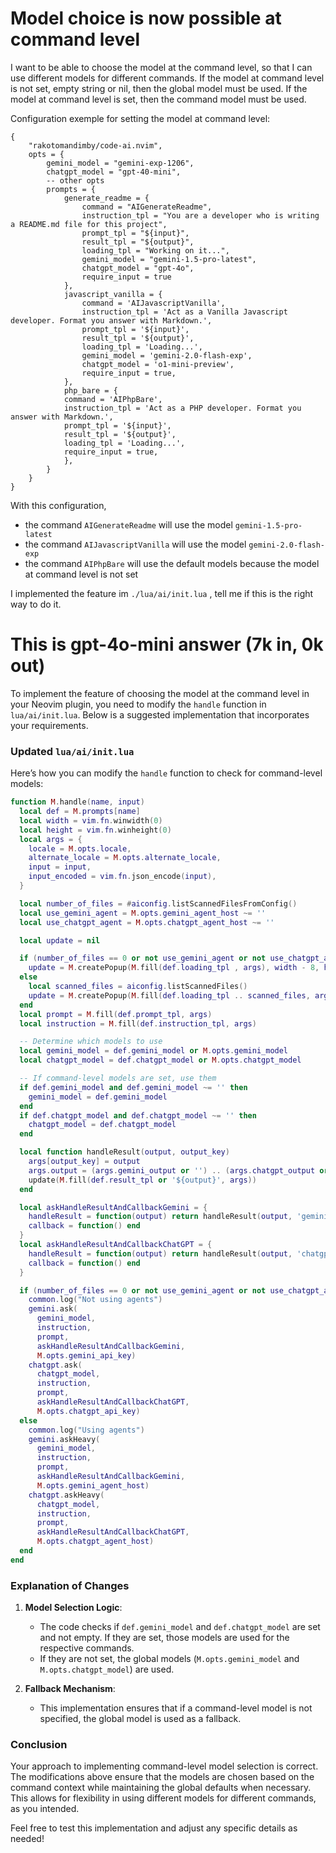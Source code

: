 # Model choice is now possible at command level

I want to be able to choose the model at the command level, so that I can use different models for different commands.
If the model at command level is not set, empty string or nil, then the global model must be used.
If the model at command level is set, then the command model must be used.

Configuration exemple for setting the model at command level:

```
{
    "rakotomandimby/code-ai.nvim",
    opts = {
        gemini_model = "gemini-exp-1206",
        chatgpt_model = "gpt-40-mini",
        -- other opts
        prompts = {
            generate_readme = {
                command = "AIGenerateReadme",
                instruction_tpl = "You are a developer who is writing a README.md file for this project",
                prompt_tpl = "${input}",
                result_tpl = "${output}",
                loading_tpl = "Working on it...",
                gemini_model = "gemini-1.5-pro-latest",
                chatgpt_model = "gpt-4o",
                require_input = true                
            },
            javascript_vanilla = {
                command = 'AIJavascriptVanilla',
                instruction_tpl = 'Act as a Vanilla Javascript developer. Format you answer with Markdown.',
                prompt_tpl = '${input}',
                result_tpl = '${output}',
                loading_tpl = 'Loading...',
                gemini_model = 'gemini-2.0-flash-exp',
                chatgpt_model = 'o1-mini-preview',
                require_input = true,
            },
            php_bare = {
            command = 'AIPhpBare',
            instruction_tpl = 'Act as a PHP developer. Format you answer with Markdown.',
            prompt_tpl = '${input}',
            result_tpl = '${output}',
            loading_tpl = 'Loading...',
            require_input = true,
            },
        }
    }
}
```

With this configuration, 
- the command `AIGenerateReadme` will use the model `gemini-1.5-pro-latest`
- the command `AIJavascriptVanilla` will use the model `gemini-2.0-flash-exp`
- the command `AIPhpBare` will use the default models because the model at command level is not set

I implemented the feature im `./lua/ai/init.lua` , tell me if this is the right way to do it.



# This is gpt-4o-mini answer (7k in, 0k out)

To implement the feature of choosing the model at the command level in your Neovim plugin, you need to modify the `handle` function in `lua/ai/init.lua`. Below is a suggested implementation that incorporates your requirements. 

### Updated `lua/ai/init.lua`

Here’s how you can modify the `handle` function to check for command-level models:

```lua
function M.handle(name, input)
  local def = M.prompts[name]
  local width = vim.fn.winwidth(0)
  local height = vim.fn.winheight(0)
  local args = {
    locale = M.opts.locale,
    alternate_locale = M.opts.alternate_locale,
    input = input,
    input_encoded = vim.fn.json_encode(input),
  }

  local number_of_files = #aiconfig.listScannedFilesFromConfig()
  local use_gemini_agent = M.opts.gemini_agent_host ~= ''
  local use_chatgpt_agent = M.opts.chatgpt_agent_host ~= ''

  local update = nil

  if (number_of_files == 0 or not use_gemini_agent or not use_chatgpt_agent ) then
    update = M.createPopup(M.fill(def.loading_tpl , args), width - 8, height - 4)
  else
    local scanned_files = aiconfig.listScannedFiles()
    update = M.createPopup(M.fill(def.loading_tpl .. scanned_files, args), width - 8, height - 4)
  end
  local prompt = M.fill(def.prompt_tpl, args)
  local instruction = M.fill(def.instruction_tpl, args)

  -- Determine which models to use
  local gemini_model = def.gemini_model or M.opts.gemini_model
  local chatgpt_model = def.chatgpt_model or M.opts.chatgpt_model

  -- If command-level models are set, use them
  if def.gemini_model and def.gemini_model ~= '' then
    gemini_model = def.gemini_model
  end
  if def.chatgpt_model and def.chatgpt_model ~= '' then
    chatgpt_model = def.chatgpt_model
  end

  local function handleResult(output, output_key)
    args[output_key] = output
    args.output = (args.gemini_output or '') .. (args.chatgpt_output or '')
    update(M.fill(def.result_tpl or '${output}', args))
  end

  local askHandleResultAndCallbackGemini = {
    handleResult = function(output) return handleResult(output, 'gemini_output') end,
    callback = function() end
  }
  local askHandleResultAndCallbackChatGPT = {
    handleResult = function(output) return handleResult(output, 'chatgpt_output') end,
    callback = function() end
  }

  if (number_of_files == 0 or not use_gemini_agent or not use_chatgpt_agent) then
    common.log("Not using agents")
    gemini.ask(
      gemini_model,
      instruction,
      prompt,
      askHandleResultAndCallbackGemini,
      M.opts.gemini_api_key)
    chatgpt.ask(
      chatgpt_model,
      instruction,
      prompt,
      askHandleResultAndCallbackChatGPT,
      M.opts.chatgpt_api_key)
  else
    common.log("Using agents")
    gemini.askHeavy(
      gemini_model,
      instruction,
      prompt,
      askHandleResultAndCallbackGemini,
      M.opts.gemini_agent_host)
    chatgpt.askHeavy(
      chatgpt_model,
      instruction,
      prompt,
      askHandleResultAndCallbackChatGPT,
      M.opts.chatgpt_agent_host)
  end
end
```

### Explanation of Changes

1. **Model Selection Logic**: 
   - The code checks if `def.gemini_model` and `def.chatgpt_model` are set and not empty. If they are set, those models are used for the respective commands.
   - If they are not set, the global models (`M.opts.gemini_model` and `M.opts.chatgpt_model`) are used.

2. **Fallback Mechanism**: 
   - This implementation ensures that if a command-level model is not specified, the global model is used as a fallback.

### Conclusion

Your approach to implementing command-level model selection is correct. The modifications above ensure that the models are chosen based on the command context while maintaining the global defaults when necessary. This allows for flexibility in using different models for different commands, as you intended. 

Feel free to test this implementation and adjust any specific details as needed!

